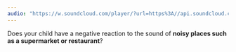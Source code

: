 ```yaml
---
audio: "https://w.soundcloud.com/player/?url=https%3A//api.soundcloud.com/tracks/1406300296%3Fsecret_token%3Ds-EIHheP5GqWf&color=%23ff5500&auto_play=true&hide_related=false&show_comments=true&show_user=true&show_reposts=false&show_teaser=true&visual=true"
---
```


Does your child have a negative reaction to the sound of <strong>noisy places such as a supermarket or restaurant</strong>?